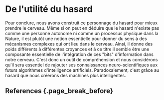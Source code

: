 # De l'utilité du hasard

Pour conclure, nous avons construit ce personnage du hasard pour mieux prendre le cerveau. Même si on peut en déduire que le hasard n'existe pas comme une personne autonome ni comme un processus physique dans la Nature, il est plutôt une notion essentielle pour donner du sens à des mécanismes complexes qui ont lieu dans le cerveau. Ainsi, il donne des poids différents à différentes croyances et à ce titre il semble être une composante essentielle de l'intégration de ces "bits" d'information dans notre cerveau. C'est donc un outil de compréhension et nous considérons qu'il sera essentiel de rajouter ses connaissances neuro-scientifiques aux futurs algorithmes d'intelligence artificiels. Paradoxalement, c'est grâce au hasard que nous créerons des machines plus intelligentes.

## References {.page_break_before}

<!-- Explicitly insert bibliography here -->
<div id="refs"></div>
